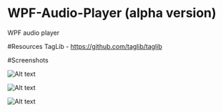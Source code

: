 # WPF-Audio-Player (alpha version)
WPF audio player

#Resources
TagLib - https://github.com/taglib/taglib

#Screenshots

![Alt text](http://storage2.static.itmages.ru/i/16/1111/h_1478895785_9375008_5866dcb729.jpg "Optional title")

![Alt text](http://storage8.static.itmages.ru/i/16/1111/h_1478896598_5242704_4c269865a0.png "Optional title")

![Alt text](http://storage6.static.itmages.ru/i/16/1111/h_1478896897_1702979_39a196e8b9.png "Optional title")

